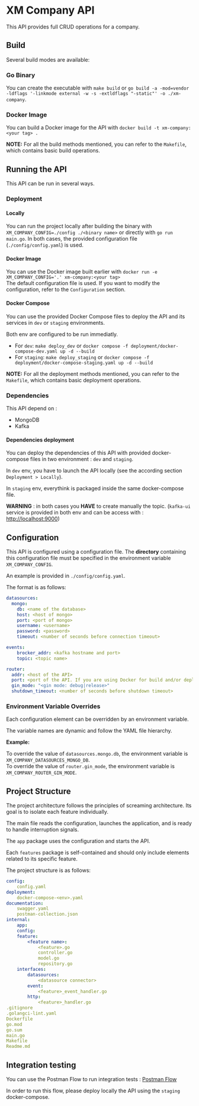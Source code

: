 # XM Company API  
This API provides full CRUD operations for a company.  

## Build  
Several build modes are available:  

### Go Binary  
You can create the executable with `make build` or `go build -a -mod=vendor -ldflags '-linkmode external -w -s -extldflags "-static"' -o ./xm-company`.  

### Docker Image  
You can build a Docker image for the API with `docker build -t xm-company:<your tag> .`  

**NOTE:** For all the build methods mentioned, you can refer to the `Makefile`, which contains basic build operations.  

## Running the API  
This API can be run in several ways.  
### Deployment
#### Locally  
You can run the project locally after building the binary with `XM_COMPANY_CONFIG=./config ./<binary name>` or directly with `go run main.go`. In both cases, the provided configuration file (`./config/config.yaml`) is used.  

#### Docker Image  
You can use the Docker image built earlier with `docker run -e XM_COMPANY_CONFIG='.' xm-company:<your tag>`  
The default configuration file is used. If you want to modify the configuration, refer to the `Configuration` section.  

#### Docker Compose  
You can use the provided Docker Compose files to deploy the API and its services in `dev` or `staging` environments.

Both env are configured to be run immediatly.

- For `dev`: `make deploy_dev` or `docker compose -f deployment/docker-compose-dev.yaml up -d --build`
- For `staging`: `make deploy_staging` or `docker compose -f deployment/docker-compose-staging.yaml up -d --build`

**NOTE:** For all the deployment methods mentioned, you can refer to the `Makefile`, which contains basic deployment operations.  

### Dependencies
This API depend on :
- MongoDB
- Kafka 

#### Dependencies deployment
You can deploy the dependencies of this API with provided docker-compose files in two environment : `dev` and `staging`.

In `dev` env, you have to launch the API locally (see the according section `Deployment > Locally`).

In `staging` env, everythink is packaged inside the same docker-compose file.

**WARNING** : in both cases you **HAVE** to create manually the topic. (`kafka-ui` service is provided in both env and can be access with : [http://localhost:9000](http://localhost:9000))

## Configuration  
This API is configured using a configuration file. The **directory** containing this configuration file must be specified in the environment variable `XM_COMPANY_CONFIG`.  

An example is provided in `./config/config.yaml`.  

The format is as follows:  
```yaml
datasources:
  mongo:
    db: <name of the database>
    host: <host of mongo>
    port: <port of mongo>
    username: <username>
    password: <password>
    timeout: <number of seconds before connection timeout>

events:
    brocker_addr: <kafka hostname and port>
    topic: <topic name>

router:
  addr: <host of the API>
  port: <port of the API. If you are using Docker for build and/or deployment, use the port specified in the Dockerfile (8080)>
  gin_mode: "<gin mode: debug|release>"
  shutdown_timeout: <number of seconds before shutdown timeout>
```  

### Environment Variable Overrides  
Each configuration element can be overridden by an environment variable.  

The variable names are dynamic and follow the YAML file hierarchy.  

**Example:**  

To override the value of `datasources.mongo.db`, the environment variable is `XM_COMPANY_DATASOURCES_MONGO_DB`.  
To override the value of `router.gin_mode`, the environment variable is `XM_COMPANY_ROUTER_GIN_MODE`.  

## Project Structure  
The project architecture follows the principles of screaming architecture. Its goal is to isolate each feature individually.  

The main file reads the configuration, launches the application, and is ready to handle interruption signals.  

The `app` package uses the configuration and starts the API.  

Each `features` package is self-contained and should only include elements related to its specific feature.  

The project structure is as follows:  
```yaml
config:
    config.yaml
deployment:
    docker-compose-<env>.yaml
documentation:
    swagger.yaml
    postman-collection.json
internal:
    app:
    config:
    feature:
        <feature name>:
            <feature>.go
            controller.go
            model.go
            repository.go
    interfaces:
        datasources:
            <datasource connector>
        event:
            <feature>_event_handler.go
        http:
            <feature>_handler.go
.gitignore
.golangci-lint.yaml
Dockerfile
go.mod
go.sum
main.go
Makefile
Readme.md
```

## Integration testing

You can use the Postman Flow to run integration tests : [Postman Flow](https://aloe-corp.postman.co/workspace/My-Workspace~c23b3208-facf-4932-8db8-dd4c47714ed9/flow/67a9dd828d573d003172fec7)

In order to run this flow, please deploy locally the API using the `staging` docker-compose.